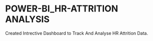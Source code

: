 # POWER-BI_HR-ATTRITION ANALYSIS
Created Intrective Dashboard to Track And Analyse HR Attrition Data.

